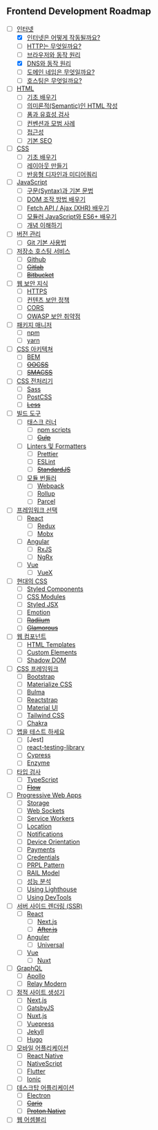 Frontend Development Roadmap
---------------------------

- [ ] [인터넷](https://github.com/wooogi123/Development_Roadmap/tree/master/Backend/Internet)
  + [x] [인터넷은 어떻게 작동될까요?](https://github.com/wooogi123/Development_Roadmap/blob/master/Backend/Internet/How-does-the-Internet-work.md)
  + [ ] [HTTP는 무엇일까요?]()
  + [ ] [브라우저와 동작 원리]()
  + [x] [DNS와 동작 원리](https://github.com/wooogi123/Development_Roadmap/blob/master/Backend/Internet/What-is-DNS-and-how-does-it-work.md)
  + [ ] [도메인 네임은 무엇일까요?]()
  + [ ] [호스팅은 무엇일까요?]()
- [ ] [HTML]()
  + [ ] [기초 배우기]()
  + [ ] [의미론적(Semantic)인 HTML 작성]()
  + [ ] [폼과 유효성 검사]()
  + [ ] [컨벤션과 모범 사례]()
  + [ ] [접근성]()
  + [ ] [기본 SEO]()
- [ ] [CSS]()
  + [ ] [기초 배우기]()
  + [ ] [레이아웃 만들기]()
  + [ ] [반응형 디자인과 미디어쿼리]()
- [ ] [JavaScript]()
  + [ ] [구문(Syntax)과 기본 문법]()
  + [ ] [DOM 조작 방법 배우기]()
  + [ ] [Fetch API / Ajax (XHR) 배우기]()
  + [ ] [모듈러 JavaScript와 ES6+ 배우기]()
  + [ ] [개념 이해하기]()
- [ ] [버전 관리]()
  + [ ] [Git 기본 사용법]()
- [ ] [저장소 호스팅 서비스]()
  + [ ] [Github]()
  + [ ] ~~[Gitlab]()~~
  + [ ] ~~[Bitbucket]()~~
- [ ] [웹 보안 지식]()
  + [ ] [HTTPS]()
  + [ ] [컨텐츠 보안 정책]()
  + [ ] [CORS]()
  + [ ] [OWASP 보안 취약점]()
- [ ] [패키지 매니저]()
  + [ ] [npm]()
  + [ ] [yarn]()
- [ ] [CSS 아키텍쳐]()
  + [ ] [BEM]()
  + [ ] ~~[OOCSS]()~~
  + [ ] ~~[SMACSS]()~~
- [ ] [CSS 전처리기]()
  + [ ] [Sass]()
  + [ ] [PostCSS]()
  + [ ] ~~[Less]()~~
- [ ] [빌드 도구]()
  + [ ] [태스크 러너]()
    * [ ] [npm scripts]()
    * [ ] ~~[Gulp]()~~
  + [ ] [Linters 및 Formatters]()
    * [ ] [Prettier]()
    * [ ] [ESLint]()
    * [ ] ~~[StandardJS]()~~
  + [ ] [모듈 번들러]()
    * [ ] [Webpack]()
    * [ ] [Rollup]()
    * [ ] [Parcel]()
- [ ] [프레임워크 선택]()
  + [ ] [React]()
    * [ ] [Redux]()
    * [ ] [Mobx]()
  + [ ] [Angular]()
    * [ ] [RxJS]()
    * [ ] [NgRx]()
  + [ ] [Vue]()
    * [ ] [VueX]()
- [ ] [현대의 CSS]()
  + [ ] [Styled Components]()
  + [ ] [CSS Modules]()
  + [ ] [Styled JSX]()
  + [ ] [Emotion]()
  + [ ] ~~[Radiium]()~~
  + [ ] ~~[Glamorous]()~~
- [ ] [웹 컴포넌트]()
  + [ ] [HTML Templates]()
  + [ ] [Custom Elements]()
  + [ ] [Shadow DOM]()
- [ ] [CSS 프레임워크]()
  + [ ] [Bootstrap]()
  + [ ] [Materialize CSS]()
  + [ ] [Bulma]()
  + [ ] [Reactstrap]()
  + [ ] [Material UI]()
  + [ ] [Tailwind CSS]()
  + [ ] [Chakra]()
- [ ] [앱을 테스트 하세요]()
  + [ ] [Jest]
  + [ ] [react-testing-library]()
  + [ ] [Cypress]()
  + [ ] [Enzyme]()
- [ ] [타입 검사]()
  + [ ] [TypeScript]()
  + [ ] ~~[Flow]()~~
- [ ] [Progressive Web Apps]()
  + [ ] [Storage]()
  + [ ] [Web Sockets]()
  + [ ] [Service Workers]()
  + [ ] [Location]()
  + [ ] [Notifications]()
  + [ ] [Device Orientation]()
  + [ ] [Payments]()
  + [ ] [Credentials]()
  + [ ] [PRPL Pattern]()
  + [ ] [RAIL Model]()
  + [ ] [성능 분석]()
  + [ ] [Using Lighthouse]()
  + [ ] [Using DevTools]()
- [ ] [서버 사이드 렌더링 (SSR)]()
  + [ ] [React]()
    * [ ] [Next.js]()
    * [ ] ~~[After.js]()~~
  + [ ] [Anguler]()
    * [ ] [Universal]()
  + [ ] [Vue]()
    * [ ] [Nuxt]()
- [ ] [GraphQL]()
  + [ ] [Apollo]()
  + [ ] [Relay Modern]()
- [ ] [정적 사이트 생성기]()
  + [ ] [Next.js]()
  + [ ] [GatsbyJS]()
  + [ ] [Nuxt.js]()
  + [ ] [Vuepress]()
  + [ ] [Jekyll]()
  + [ ] [Hugo]()
- [ ] [모바일 어플리케이션]()
  + [ ] [React Native]()
  + [ ] [NativeScript]()
  + [ ] [Flutter]()
  + [ ] [Ionic]()
- [ ] [데스크탑 어플리케이션]()
  + [ ] [Electron]()
  + [ ] ~~[Cario]()~~
  + [ ] ~~[Proton Native]()~~
- [ ] [웹 어셈블리]()

